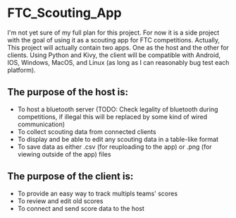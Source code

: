 # FTC_Scouting_App

I'm not yet sure of my full plan for this project. For now it is a side project with the goal of using it as a scouting app for FTC competitions. Actually, This project will actually contain two apps. One as the host and the other for clients. Using Python and Kivy, the client will be compatible with Android, IOS, Windows, MacOS, and Linux (as long as I can reasonably bug test each platform).

The purpose of the host is:
----------------------------
- To host a bluetooth server (TODO: Check legality of bluetooth during competitions, if illegal this will be replaced by some kind of wired communication)
- To collect scouting data from connected clients
- To display and be able to edit any scouting data in a table-like format
- To save data as either .csv (for reuploading to the app) or .png (for viewing outside of the app) files

The purpose of the client is:
-----------------------------
- To provide an easy way to track multipls teams' scores
- To review and edit old scores
- To connect and send score data to the host
